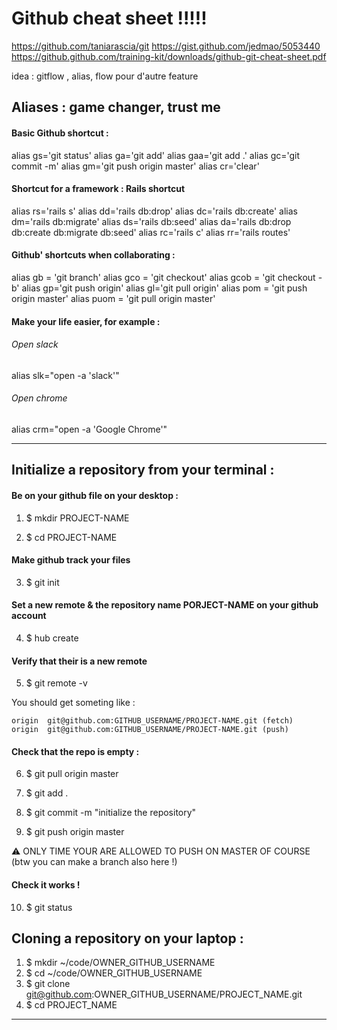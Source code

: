 # Github cheat sheet !!!!!

https://github.com/taniarascia/git
https://gist.github.com/jedmao/5053440
https://github.github.com/training-kit/downloads/github-git-cheat-sheet.pdf

idea : gitflow , alias, flow pour d'autre feature 


## Aliases : game changer, trust me 

#### Basic Github shortcut : 

alias gs='git status'
alias ga='git add'
alias gaa='git add .'
alias gc='git commit -m'
alias gm='git push origin master'
alias cr='clear'


#### Shortcut for a framework : Rails shortcut 

alias rs='rails s'
alias dd='rails db:drop'
alias dc='rails db:create'
alias dm='rails db:migrate'
alias ds='rails db:seed'
alias da='rails db:drop db:create db:migrate db:seed'
alias rc='rails c'
alias rr='rails routes'

#### Github' shortcuts when collaborating : 

alias gb = 'git branch'
alias gco = 'git checkout'
alias gcob = 'git checkout -b'
alias gp='git push origin'
alias gl='git pull origin'
alias pom = 'git push origin master'
alias puom = 'git pull origin master'

#### Make your life easier, for example : 

###### Open slack
alias slk="open -a 'slack'"

###### Open chrome
alias crm="open -a 'Google Chrome'"






----------------------------------------------------------------------------------------------------------------------------

## Initialize a repository from your terminal : 

#### Be on your github file on your desktop : 

1. $ mkdir PROJECT-NAME

2. $ cd PROJECT-NAME

#### Make github track your files 
3. $ git init

#### Set a new remote & the repository name PORJECT-NAME on your github account
4. $ hub create
#### Verify that their is a new remote
5. $ git remote -v

You should get someting like : 

```
origin	git@github.com:GITHUB_USERNAME/PROJECT-NAME.git (fetch)
origin	git@github.com:GITHUB_USERNAME/PROJECT-NAME.git (push)
```

#### Check that the repo is empty : 
6. $ git pull origin master

7. $ git add .

8. $ git commit -m "initialize the repository"

9. $ git push origin master

:warning: ONLY TIME YOUR ARE ALLOWED TO PUSH ON MASTER OF COURSE (btw you can make a branch also here !) 

#### Check it works ! 
10. $ git status

## Cloning a repository on your laptop : 

1. $ mkdir ~/code/OWNER_GITHUB_USERNAME
2. $ cd ~/code/OWNER_GITHUB_USERNAME
3. $ git clone git@github.com:OWNER_GITHUB_USERNAME/PROJECT_NAME.git
4. $ cd PROJECT_NAME

----------------------------------------------------------------------------------------------------------------------------


